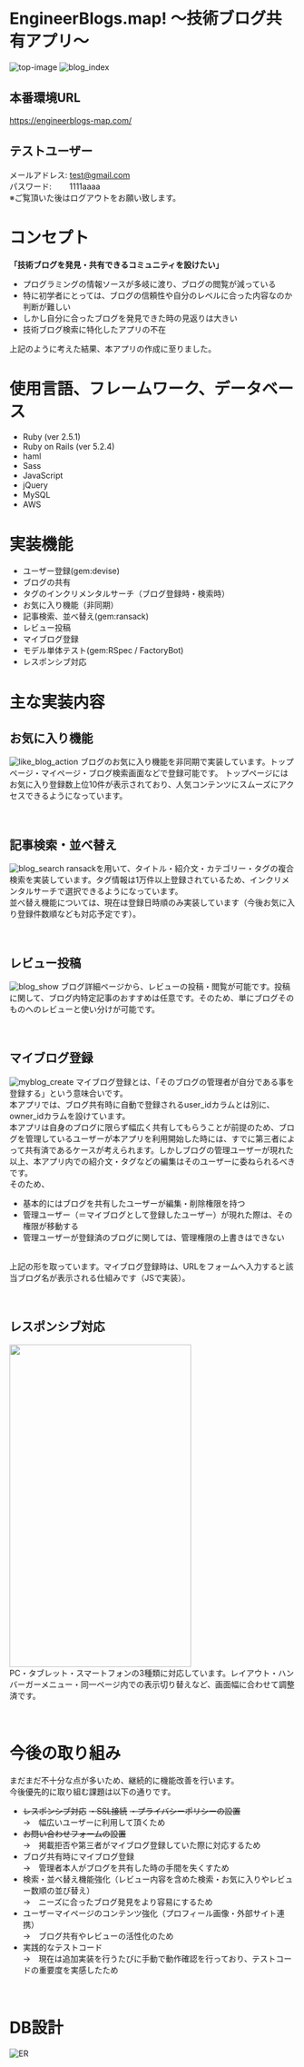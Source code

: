 # EngineerBlogs.map! 〜技術ブログ共有アプリ〜
![top-image](https://user-images.githubusercontent.com/62419040/82435702-a677d380-9acf-11ea-93b5-db6200aef2f3.jpg)
![blog_index](https://user-images.githubusercontent.com/62419040/83054306-30eea300-a08d-11ea-865d-9d06aad2ec50.jpg)

## 本番環境URL
https://engineerblogs-map.com/

## テストユーザー
メールアドレス: test@gmail.com<br>
パスワード:&nbsp; &nbsp; &nbsp; &nbsp; 1111aaaa<br>
※ご覧頂いた後はログアウトをお願い致します。

# コンセプト
**「技術ブログを発見・共有できるコミュニティを設けたい」**
- プログラミングの情報ソースが多岐に渡り、ブログの閲覧が減っている
- 特に初学者にとっては、ブログの信頼性や自分のレベルに合った内容なのか判断が難しい
- しかし自分に合ったブログを発見できた時の見返りは大きい
- 技術ブログ検索に特化したアプリの不在

上記のように考えた結果、本アプリの作成に至りました。

# 使用言語、フレームワーク、データベース
- Ruby (ver 2.5.1)
- Ruby on Rails (ver 5.2.4)
- haml
- Sass
- JavaScript
- jQuery
- MySQL
- AWS

# 実装機能
- ユーザー登録(gem:devise)
- ブログの共有
- タグのインクリメンタルサーチ（ブログ登録時・検索時）
- お気に入り機能（非同期）
- 記事検索、並べ替え(gem:ransack)
- レビュー投稿
- マイブログ登録
- モデル単体テスト(gem:RSpec / FactoryBot)
- レスポンシブ対応

# 主な実装内容

## お気に入り機能
![like_blog_action](https://user-images.githubusercontent.com/62419040/83034244-0132a180-a073-11ea-9870-773bc96e76ca.gif)
ブログのお気に入り機能を非同期で実装しています。トップページ・マイページ・ブログ検索画面などで登録可能です。
トップページにはお気に入り登録数上位10件が表示されており、人気コンテンツにスムーズにアクセスできるようになっています。
<p>&nbsp</p>

## 記事検索・並べ替え
![blog_search](https://user-images.githubusercontent.com/62419040/82435783-c4ddcf00-9acf-11ea-8b85-027dda6a8918.gif)
ransackを用いて、タイトル・紹介文・カテゴリー・タグの複合検索を実装しています。タグ情報は1万件以上登録されているため、インクリメンタルサーチで選択できるようになっています。  
並べ替え機能については、現在は登録日時順のみ実装しています（今後お気に入り登録件数順なども対応予定です）。
<p>&nbsp</p>

## レビュー投稿
![blog_show](https://user-images.githubusercontent.com/62419040/82435782-c4453880-9acf-11ea-8d54-072cf7366c28.jpg)
ブログ詳細ページから、レビューの投稿・閲覧が可能です。投稿に関して、ブログ内特定記事のおすすめは任意です。そのため、単にブログそのものへのレビューと使い分けが可能です。
<p>&nbsp</p>

## マイブログ登録
![myblog_create](https://user-images.githubusercontent.com/62419040/82435715-ac6db480-9acf-11ea-8561-ec944d62fc1a.gif)
マイブログ登録とは、「そのブログの管理者が自分である事を登録する」という意味合いです。
<br>
本アプリでは、ブログ共有時に自動で登録されるuser_idカラムとは別に、owner_idカラムを設けています。  
本アプリは自身のブログに限らず幅広く共有してもらうことが前提のため、ブログを管理しているユーザーが本アプリを利用開始した時には、すでに第三者によって共有済であるケースが考えられます。しかしブログの管理ユーザーが現れた以上、本アプリ内での紹介文・タグなどの編集はそのユーザーに委ねられるべきです。<br>
そのため、<br>
- 基本的にはブログを共有したユーザーが編集・削除権限を持つ
- 管理ユーザー（＝マイブログとして登録したユーザー）が現れた際は、その権限が移動する
- 管理ユーザーが登録済のブログに関しては、管理権限の上書きはできない
<br>
上記の形を取っています。マイブログ登録時は、URLをフォームへ入力すると該当ブログ名が表示される仕組みです（JSで実装）。
<p>&nbsp</p>

## レスポンシブ対応
<img src="https://user-images.githubusercontent.com/62419040/84199805-bdaf4d00-aae0-11ea-9d2c-6d4f7d572ed1.gif" width="320px" height="568px">
<br>
PC・タブレット・スマートフォンの3種類に対応しています。レイアウト・ハンバーガーメニュー・同一ページ内での表示切り替えなど、画面幅に合わせて調整済です。
<p>&nbsp</p>

# 今後の取り組み
まだまだ不十分な点が多いため、継続的に機能改善を行います。  
今後優先的に取り組む課題は以下の通りです。

- ~~レスポンシブ対応~~ ~~・SSL接続~~ ~~・プライバシーポリシーの設置~~  
  →　幅広いユーザーに利用して頂くため
- ~~お問い合わせフォームの設置~~  
  →　掲載拒否や第三者がマイブログ登録していた際に対応するため
- ブログ共有時にマイブログ登録  
  →　管理者本人がブログを共有した時の手間を失くすため
- 検索・並べ替え機能強化（レビュー内容を含めた検索・お気に入りやレビュー数順の並び替え）  
  →　ニーズに合ったブログ発見をより容易にするため
- ユーザーマイページのコンテンツ強化（プロフィール画像・外部サイト連携）  
  →　ブログ共有やレビューの活性化のため
- 実践的なテストコード  
  →　現在は追加実装を行うたびに手動で動作確認を行っており、テストコードの重要度を実感したため
<p>&nbsp</p>

# DB設計
![ER](https://user-images.githubusercontent.com/62419040/82435780-c4453880-9acf-11ea-94b2-4cee199ece5f.jpeg)
